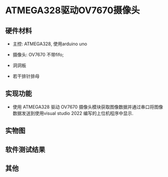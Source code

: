 # ATMEGA328驱动OV7670摄像头

## 硬件材料

- 主控: ATMEGA328, 使用arduino uno

- 摄像头: OV7670 不带fifo;

- 洞洞板

- 若干排针排母

## 实现功能

- 使用 ATMEGA328 驱动 OV7670 摄像头模块获取图像数据并通过串口将图像数据发送到使用visual studio 2022 编写的上位机程序中显示.

## 实物图

## 软件测试结果

## 其他
